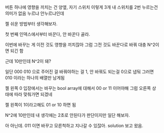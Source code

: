 버튼 하나에 영향을 끼치는 건
양옆, 자기 스위치 이렇게 3개
내 스위치를 2번 누르는건 의미가 없음
누르냐 안누르냐인데

젤 쉬운 방법부터 생각해보자.

첫 번째 인덱스에서부터
바꾼다, 안 바꾼다 골라.

이번에 바꾸는 게 이전 것도 영향을 끼치잖아
그럼 그전 것도 바꾼다로 바꿔
대충 N^2이면 되긴 함

근데 10만인데 N^2이 돼?

일단
000
010 으로 주어진 걸
바꿔야하는 걸 1, 안 바꿔도 되는걸 0으로 냅둬
그러면
010 이라는 하나의 배열만 남게됨

젤 왼쪽 0 입장에서는
바꾸는 bool array에 대해서
00 or 11 이어야해
그럼 오른쪽 상태에 따라 맞춰가면 되겠네

젤 왼쪽이 1이라고해도
01 or 10 하면 됨

N^2에 10만인데 내 생각에는 2초로 안된다가 판단이지만 일단 해보자.

아 아닌데.
011 이면 바꾸고 모른척하고 지나갈 수 있잖아.
solution 보고 왔음.
